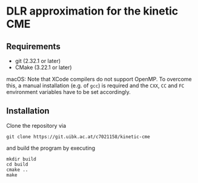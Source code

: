 # DLR approximation for the kinetic CME

## Requirements
- git (2.32.1 or later)
- CMake (3.22.1 or later)

macOS: Note that XCode compilers do not support OpenMP. To overcome this, a manual installation (e.g. of `gcc`) is required and the `CXX`, `CC` and `FC` environment variables have to be set accordingly.

## Installation
Clone the repository via
```shell
git clone https://git.uibk.ac.at/c7021158/kinetic-cme
```
and build the program by executing
```shell
mkdir build
cd build
cmake ..
make
```